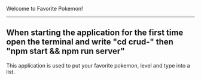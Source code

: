Welcome to Favorite Pokemon!


------------------
When starting the application for the first time open the terminal and write
"cd crud-"
then "npm start && npm run server"
-------------------

This application is used to put your favorite pokemon, level and type into a list. 
